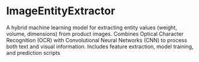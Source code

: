 # ImageEntityExtractor
A hybrid machine learning model for extracting entity values (weight, volume, dimensions) from product images. Combines Optical Character Recognition (OCR) with Convolutional Neural Networks (CNN) to process both text and visual information. Includes feature extraction, model training, and prediction scripts
